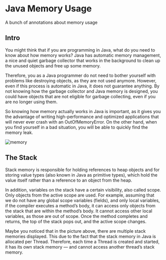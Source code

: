 # Java Memory Usage
A bunch of annotations about memory usage

## Intro
You might think that if you are programming in Java, what do you need to know about how memory works? Java has automatic memory management, a nice and quiet garbage collector that works in the background to clean up the unused objects and free up some memory.

Therefore, you as a Java programmer do not need to bother yourself with problems like destroying objects, as they are not used anymore. However, even if this process is automatic in Java, it does not guarantee anything. By not knowing how the garbage collector and Java memory is designed, you could have objects that are not eligible for garbage collecting, even if you are no longer using them.

So knowing how memory actually works in Java is important, as it gives you the advantage of writing high-performance and optimized applications that will never ever crash with an OutOfMemoryError. On the other hand, when you find yourself in a bad situation, you will be able  to quickly find the memory leak.

![memory](https://dzone.com/storage/temp/7590038-javamemory12.jpg)

## The Stack
Stack memory is responsible for holding references to heap objects and for storing value types (also known in Java as primitive types), which hold the value itself rather than a reference to an object from the heap.

In addition, variables on the stack have a certain visibility, also called scope. Only objects from the active scope are used. For example, assuming that we do not have any global scope variables (fields), and only local variables, if the compiler executes a method’s body, it can access only objects from the stack that are within the method’s body. It cannot access other local variables, as those are out of scope. Once the method completes and returns, the top of the stack pops out, and the active scope changes.

Maybe you noticed that in the picture above, there are multiple stack memories displayed. This due to the fact that the stack memory in Java is allocated per Thread. Therefore, each time a Thread is created and started, it has its own stack memory — and cannot access another thread’s stack memory.
